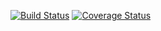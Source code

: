 [![Build Status](https://travis-ci.com/edmuntremmy/garage2.svg?branch=main)](https://travis-ci.com/edmuntremmy/garage2)
[![Coverage Status](https://coveralls.io/repos/github/edmuntremmy/garage2/badge.svg?branch=main)](https://coveralls.io/github/edmuntremmy/garage2?branch=main)
